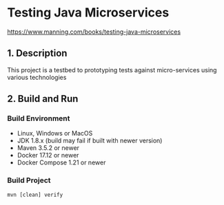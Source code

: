 # Testing Java Microservices

https://www.manning.com/books/testing-java-microservices

## 1. Description

This project is a testbed to prototyping tests against micro-services using various technologies

## 2. Build and Run

### Build Environment

* Linux, Windows or MacOS
* JDK 1.8.x (build may fail if built with newer version)
* Maven 3.5.2 or newer
* Docker 17.12 or newer
* Docker Compose 1.21 or newer

### Build Project

  `mvn [clean] verify`
